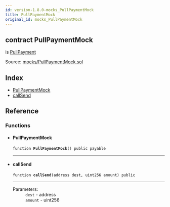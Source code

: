 ```yaml
---
id: version-1.8.0-mocks_PullPaymentMock
title: PullPaymentMock
original_id: mocks_PullPaymentMock
---
```


<div class="contract-doc"><div class="contract"><h2 class="contract-header"><span class="contract-kind">contract</span> PullPaymentMock</h2><p class="base-contracts"><span>is</span> <a href="payment_PullPayment.html">PullPayment</a></p><div class="source">Source: <a href="https://github.com/OpenZeppelin/zeppelin-solidity/blob/v1.8.0/contracts/mocks/PullPaymentMock.sol" target="_blank">mocks/PullPaymentMock.sol</a></div></div><div class="index"><h2>Index</h2><ul><li><a href="mocks_PullPaymentMock.html#PullPaymentMock">PullPaymentMock</a></li><li><a href="mocks_PullPaymentMock.html#callSend">callSend</a></li></ul></div><div class="reference"><h2>Reference</h2><div class="functions"><h3>Functions</h3><ul><li><div class="item function"><span id="PullPaymentMock" class="anchor-marker"></span><h4 class="name">PullPaymentMock</h4><div class="body"><code class="signature">function <strong>PullPaymentMock</strong><span>() </span><span>public </span><span>payable </span></code><hr/></div></div></li><li><div class="item function"><span id="callSend" class="anchor-marker"></span><h4 class="name">callSend</h4><div class="body"><code class="signature">function <strong>callSend</strong><span>(address dest, uint256 amount) </span><span>public </span></code><hr/><dl><dt><span class="label-parameters">Parameters:</span></dt><dd><div><code>dest</code> - address</div><div><code>amount</code> - uint256</div></dd></dl></div></div></li></ul></div></div></div>
